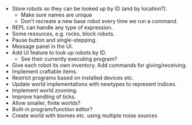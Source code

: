 - Store robots so they can be looked up by ID (and by location?).
    - Make sure names are unique
    - Don't recreate a new base robot every time we run a command.
- REPL can handle any type of expression.
- Some resources, e.g. rocks, block robots.
- Pause button and single-stepping.
- Message panel in the UI.
- Add UI feature to look up robots by ID.
    - See their currently executing program?
- Give each robot its own inventory.  Add commands for giving/receiving.
- Implement craftable items.
- Restrict programs based on installed devices etc.
- Update world implementations with newtypes to represent indices.
- Implement world zooming.
- Improve handling of ticks.
- Allow smaller, finite worlds?
- Built-in program/function editor?
- Create world with biomes etc. using multiple noise sources
